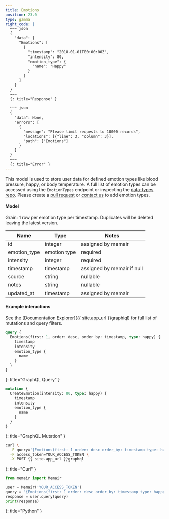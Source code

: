 ```yaml
---
title: Emotions
position: 23.0
type: gamma
right_code: |
  ~~~ json
  {
    "data": {
      "Emotions": [
        {
          "timestamp": "2018-01-01T00:00:00Z",
          "intensity": 80,
          "emotion_type": {
            "name": "Happy"
          }
        }
      ]
    }
  }
  ~~~
  {: title="Response" }

  ~~~ json
  {
    "data": None,
    "errors": [
      {
        "message": "Please limit requests to 10000 records",
        "locations": [{"line": 3, "column": 3}],
        "path": ["Emotions"]
      }
    ]
  }
  ~~~
  {: title="Error" }
---
```


This model is used to store user data for defined emotion types like blood pressure, happy, or body temperature. A full list of emotion types can be accessed using the `EmotionTypes` endpoint or inspecting the [data-types repo](https://github.com/memair/data-types/blob/master/emotion_types.yml). Please create a [pull request](https://github.com/memair/data-types/blob/master/emotion_types.yml) or [contact us](https://blog.memair.com/community/contact) to add emotion types.

#### Model

Grain: 1 row per emotion type per timestamp. Duplicates will be deleted leaving the latest version.

| Name | Type | Notes |
|-------|--------|---------|
| id | integer | assigned by memair |
| emotion_type | emotion type | required |
| intensity | integer | required |
| timestamp | timestamp | assigned by memair if null |
| source | string | nullable |
| notes | string | nullable |
| updated_at | timestamp | assigned by memair |

#### Example interactions

See the [Documentation Explorer]({{ site.app_url }}graphiql) for full list of mutations and query filters.

~~~ graphql
query {
  Emotions(first: 1, order: desc, order_by: timestamp, type: happy) {
    timestamp
    intensity
    emotion_type {
      name
    }
  }
}
~~~
{: title="GraphQL Query" }

~~~ graphql
mutation {
  CreateEmotion(intensity: 80, type: happy) {
    timestamp
    intensity
    emotion_type {
      name
    }
  }
}

~~~
{: title="GraphQL Mutation" }

~~~ bash
curl \
  -F query='{Emotions(first: 1 order: desc order_by: timestamp type: happy) {timestamp intensity emotion_type {name}}}' \
  -F access_token=YOUR_ACCESS_TOKEN \
  -X POST {{ site.app_url }}graphql
~~~
{: title="Curl" }

~~~ python
from memair import Memair

user = Memair('YOUR_ACCESS_TOKEN')
query = "{Emotions(first: 1 order: desc order_by: timestamp type: happy) {timestamp intensity emotion_type {name}}}"
response = user.query(query)
print(response)
~~~
{: title="Python" }
